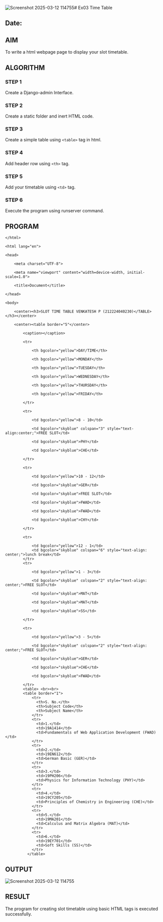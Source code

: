 ![Screenshot 2025-03-12 114755](https://github.com/user-attachments/assets/c8b47750-9591-40c6-bcf8-08335593da8a)# Ex03 Time Table
## Date:

## AIM
To write a html webpage page to display your slot timetable.

## ALGORITHM
### STEP 1
Create a Django-admin Interface.

### STEP 2
Create a static folder and inert HTML code.

### STEP 3
Create a simple table using ```<table>``` tag in html.

### STEP 4
Add header row using ```<th>``` tag.

### STEP 5
Add your timetable using ```<td>``` tag.

### STEP 6
Execute the program using runserver command.

## PROGRAM
```</body>
</html>

<html lang="en">

<head>

    <meta charset="UTF-8">

    <meta name="viewport" content="width=device-width, initial-scale=1.0">

    <title>Document</title>

</head>

<body>

    <center><h3>SLOT TIME TABLE VENKATESH P (212224040230)</TABLE></h3></center>

    <center><table border="5"</center>

        <caption></caption>

        <tr>

            <th bgcolor="yellow">DAY/TIME</th>

            <th bgcolor="yellow">MONDAY</th>

            <th bgcolor="yellow">TUESDAY</th>

            <th bgcolor="yellow">WEDNESDAY</th>

            <th bgcolor="yellow">THURSDAY</th>

            <th bgcolor="yellow">FRIDAY</th>

        </tr>

        <tr>

            <td bgcolor="yellow">8 - 10</td>

            <td bgcolor="skyblue" colspan="3" style="text-align:center;">FREE SLOT</td>

            <td bgcolor="skyblue">PHY</td>

            <td bgcolor="skyblue">CHE</td>

        </tr>

        <tr>

            <td bgcolor="yellow">10 - 12</td>

            <td bgcolor="skyblue">GER</td>

            <td bgcolor="skyblue">FREE SLOT</td>

            <td bgcolor="skyblue">FWAD</td>

            <td bgcolor="skyblue">FWAD</td>

            <td bgcolor="skyblue">CHY</td>

        </tr>

        <tr>

            <td bgcolor="yellow">12 - 1</td>
            <td bgcolor="skyblue" colspan="6" style="text-align: center;">lunch break</td>
        </tr>
        <tr>

            <td bgcolor="yellow">1 - 3</td>

            <td bgcolor="skyblue" colspan="2" style="text-align: center;">FREE SLOT</td>

            <td bgcolor="skyblue">MAT</td>

            <td bgcolor="skyblue">MAT</td>

            <td bgcolor="skyblue">SS</td>

        </tr>

        <tr>

            <td bgcolor="yellow">3 - 5</td>

            <td bgcolor="skyblue" colspan="2" style="text-align: center;">FREE SLOT</td>

            <td bgcolor="skyblue">GER</td>

            <td bgcolor="skyblue">CHE</td>

            <td bgcolor="skyblue">FWAD</td>

        </tr>
        <table> <br><br>
        <table border="1">
            <tr>
              <th>S. No.</th>
              <th>Subject Code</th>
              <th>Subject Name</th>
            </tr>
            <tr>
              <td>1.</td>
              <td>19A1414</td>
              <td>Fundamentals of Web Application Development (FWAD)</td>
            </tr>
            <tr>
              <td>2.</td>
              <td>19EN612</td>
              <td>German Basic (GER)</td>
            </tr>
            <tr>
              <td>3.</td>
              <td>19PH206</td>
              <td>Physics for Information Technology (PHY)</td>
            </tr>
            <tr>
              <td>4.</td>
              <td>19CY205</td>
              <td>Principles of Chemistry in Engineering (CHE)</td>
            </tr>
            <tr>
              <td>5.</td>
              <td>19MA201</td>
              <td>Calculus and Matrix Algebra (MAT)</td>
            </tr>
            <tr>
              <td>6.</td>
              <td>19EY701</td>
              <td>Soft Skills (SS)</td>
            </tr>
          </table>
```
## OUTPUT

![Screenshot 2025-03-12 114755](https://github.com/user-attachments/assets/c86fe8a5-1941-48ec-a62c-d66c3af91efe)


## RESULT
The program for creating slot timetable using basic HTML tags is executed successfully.
